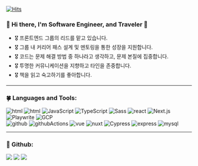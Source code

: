 [![Hits](https://hits.seeyoufarm.com/api/count/incr/badge.svg?url=https%3A%2F%2Fgithub.com%2Fmitrvlr%2Fhit-counter&count_bg=%2334AEFF&title_bg=%23555555&icon=&icon_color=%23FFFFFF&title=hits&edge_flat=false)](https://hits.seeyoufarm.com)

### 🌻 Hi there, I'm Software Engineer, and Traveler 👋

- 🎖 프론트엔드 그룹의 리드를 맡고 있습니다.
- 🎖 그룹 내 커리어 패스 설계 및 멘토링을 통한 성장을 지원합니다.
- 🎖 코드는 문제 해결 방법 중 하나라고 생각하고, 문제 본질에 집중합니다.
- 🎖 투명한 커뮤니케이션을 지향하고 타인을 존중합니다.
- 🎖 책을 읽고 숙고하기를 좋아합니다.

---

### 🍀 Languages and Tools:
<!-- Copyright by github.com/mitrvlr -->
<img src="https://img.shields.io/badge/-HTML5-E34F26?style=flat&logo=html5&logoColor=fff" alt="html"/> <img src="https://img.shields.io/badge/-CSS3-1572B6?style=flat&logo=css3&logoColor=fff" alt="html"/>
<img src="https://img.shields.io/badge/-JavaScript-F7DF1E?style=flat&logo=javascript&logoColor=333" alt="JavaScript"/> 
<img src="https://img.shields.io/badge/-TypeScript-3178C6?style=flat&logo=typescript&logoColor=fff" alt="TypeScript"/> 
<img src="https://img.shields.io/badge/-Sass-CC6699?style=flat&logo=sass&logoColor=fff" alt="Sass"/> 
<img src="https://img.shields.io/badge/-React-61DAFB?style=flat&logo=react&logoColor=333" alt="react"/>
<img src="https://img.shields.io/badge/-Next.js-000?style=flat&logo=Next.js&logoColor=fff" alt="Next.js"/>
<img src="https://img.shields.io/badge/-Playwright-2EAD33?style=flat&logo=playwright&logoColor=fff" alt="Playwrite"/> 
<img src="https://img.shields.io/badge/-Google%20Cloud%20Platform-4285F4?style=flat&logo=GoogleCloud&logoColor=fff" alt="GCP"/> 
<br />
<img src="https://img.shields.io/badge/-Github-333?style=flat&logo=github&logoColor=fff" alt="github"/>
<img src="https://img.shields.io/badge/-Github Actions-333?style=flat&logo=githubactions&logoColor=fff" alt="githubActions"/>
<img src="https://img.shields.io/badge/-Vue-4FC08D?style=flat&logo=Vue.js&logoColor=333" alt="vue"/> 
<img src="https://img.shields.io/badge/-Nuxt-00DC82?style=flat&logo=Nuxt.js&logoColor=333" alt="nuxt"/> 
<img src="https://img.shields.io/badge/-Cypress-17202C?style=flat&logo=cypress&logoColor=fff" alt="Cypress"/> 
<img src="https://img.shields.io/badge/-express-FFF?style=flat&logo=express&logoColor=333" alt="express"/>
<img src="https://img.shields.io/badge/-MySql-4479A1?style=flat&logo=mysql&logoColor=fff" alt="mysql"/>

---

### 🌱 Github:
![](http://github-profile-summary-cards.vercel.app/api/cards/profile-details?username=mitrvlr&theme=monokai)
![](http://github-profile-summary-cards.vercel.app/api/cards/stats?username=mitrvlr&theme=monokai)
![](http://github-profile-summary-cards.vercel.app/api/cards/repos-per-language?username=mitrvlr&theme=monokai)
